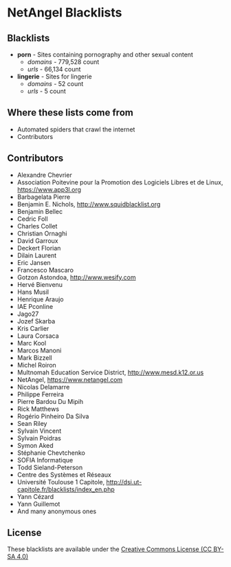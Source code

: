 # NetAngel Blacklists

## Blacklists

- **porn** - Sites containing pornography and other sexual content
  - *domains* - 779,528 count
  - *urls* - 66,134 count
- **lingerie** - Sites for lingerie
  - *domains* - 52 count
  - *urls* - 5 count

## Where these lists come from

- Automated spiders that crawl the internet
- Contributors

## Contributors

- Alexandre Chevrier
- Association Poitevine pour la Promotion des Logiciels Libres et de Linux, https://www.app3l.org
- Barbagelata Pierre
- Benjamin E. Nichols, http://www.squidblacklist.org
- Benjamin Bellec
- Cedric Foll
- Charles Collet
- Christian Ornaghi
- David Garroux
- Deckert Florian
- Dilain Laurent
- Eric Jansen
- Francesco Mascaro
- Gotzon Astondoa, http://www.wesify.com
- Hervé Bienvenu
- Hans Musil
- Henrique Araujo
- IAE Pconline
- Jago27
- Jozef Skarba
- Kris Carlier
- Laura Corsaca
- Marc Kool
- Marcos Manoni
- Mark Bizzell
- Michel Roiron
- Multnomah Education Service District, http://www.mesd.k12.or.us
- NetAngel, https://www.netangel.com
- Nicolas Delamarre
- Philippe Ferreira
- Pierre Bardou Du Mipih
- Rick Matthews
- Rogério Pinheiro Da Silva
- Sean Riley
- Sylvain Vincent
- Sylvain Poidras
- Symon Aked
- Stéphanie Chevtchenko
- SOFIA Informatique
- Todd Sieland-Peterson
- Centre des Systèmes et Réseaux
- Université Toulouse 1 Capitole, http://dsi.ut-capitole.fr/blacklists/index_en.php
- Yann Cézard
- Yann Guillemot
- And many anonymous ones

## License

These blacklists are available under the [Creative Commons License (CC BY-SA 4.0)](https://creativecommons.org/licenses/by-sa/4.0/)
